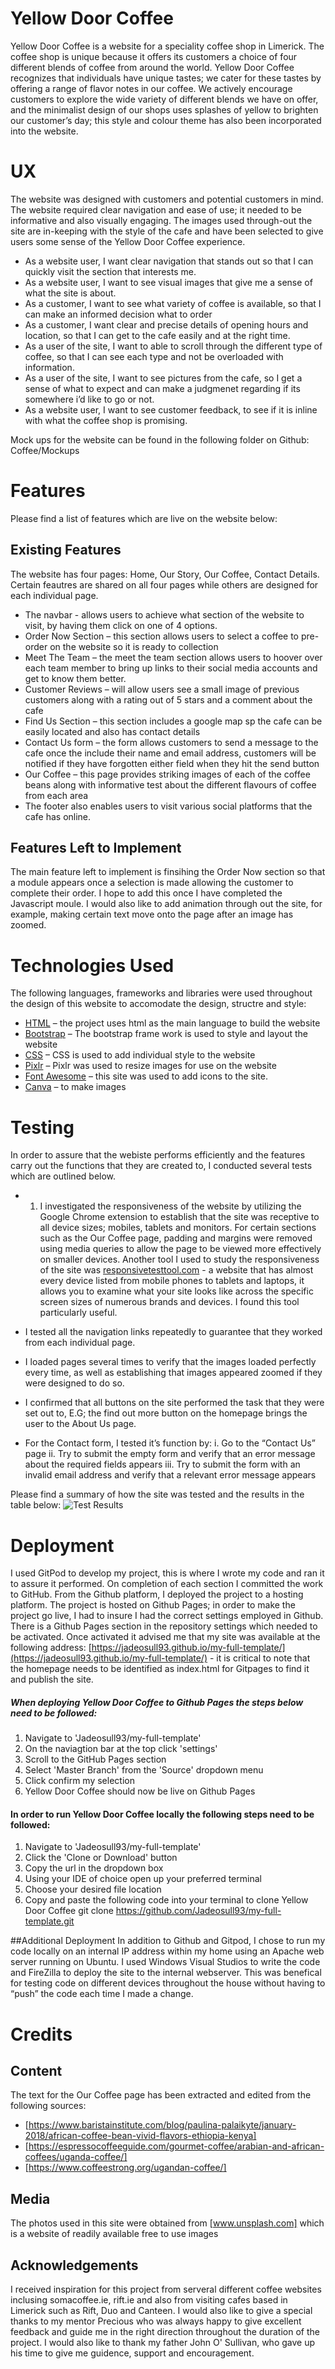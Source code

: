 # Yellow Door Coffee
Yellow Door Coffee is a website for a speciality coffee shop in Limerick. The coffee shop is unique because it offers its customers a choice of four different blends of coffee from around the world. Yellow Door Coffee recognizes that individuals have unique tastes; we cater for these tastes by offering a range of flavor notes in our coffee. We actively encourage customers to explore the wide variety of different blends we have on offer, and the minimalist design of our shops uses splashes of yellow to brighten our customer’s day; this style and colour theme has also been incorporated into the website. 
# UX
The website was designed with customers and potential customers in mind. The website required clear navigation and ease of use; it needed to be informative and also visually engaging. The images used through-out the site are in-keeping with the style of the cafe and have been selected to give users some sense of the Yellow Door Coffee experience.
-	As a website user, I want clear navigation that stands out so that I can quickly visit the section that interests me.
-	As a website user, I want to see visual images that give me a sense of what the site is about.
-	As a customer, I want to see what variety of coffee  is available, so that I can make an informed decision what to order
-	As a customer, I want clear and precise details  of opening hours and location, so that I can get to the cafe easily and at the right time.
-	As a user of the site, I want to able to scroll through the different type  of coffee, so that I can see each type and not be overloaded with information. 
-	As a user of the site, I want to see pictures from the cafe, so I get a sense of what to expect and can make a judgmenet regarding if its somewhere i’d like to go or not.
-	As a website user, I want to see customer feedback, to see if it is inline with what the coffee shop is promising.

Mock ups for the website can be found in the following folder on Github: Coffee/Mockups

# Features
Please find a list of features which are live on the website below: 
## Existing Features
The website has four pages: Home, Our Story, Our Coffee, Contact Details. Certain feautres are shared on all four pages while others are designed for each individual page. 
*	The navbar  - allows users to achieve what section of the website to visit, by having them click on one of 4 options. 
*	Order Now Section – this section allows users to select a coffee to pre-order on the website so it is ready to collection
*	Meet The Team – the meet the team section allows users to hoover over each team member to bring up links to their social media accounts and get to know them better.
*	Customer Reviews – will allow users see a small image of previous customers along with a rating out of 5 stars and a comment about the cafe
*	Find Us Section – this section includes a google map sp the cafe can be easily located and also has contact details
*	Contact Us form – the form allows customers to send a message to the cafe once the include their name and email address, customers will be notified if they have forgotten either field when they hit the send button
*	Our Coffee – this page provides striking images of each of the coffee beans along with informative test about the different flavours of coffee from each area
*	The footer also enables users to visit various social platforms that the cafe has online. 
## Features Left to Implement
The main feature left to implement is finsihing the Order Now section so that a module appears once a selection is made allowing the customer to complete their order. I hope to add this once I have completed the Javascript moule. I would also like to add animation through out the site, for example, making certain text move onto the page after an image has zoomed. 
# Technologies Used
The following languages, frameworks and libraries were used throughout the design of this website to accomodate the design, structre and style:
*	[HTML](https://html.com/) – the project uses html as the main language to build the website
*	[Bootstrap](https://getbootstrap.com/) – The bootstrap frame work is used to style and layout the website
*	[CSS](http://www.css3.info/) – CSS is used to add individual style to the website
*	[Pixlr](https://pixlr.com/) – Pixlr was used to resize images for use on the website
*	[Font Awesome](https://fontawesome.com/) – this site was used to add icons to the site.
*	[Canva](https://www.canva.com/) – to make images

# Testing
In order to assure that the webiste performs efficiently and the features carry out the functions that they are created to, I conducted several tests which are outlined below.
*	1.	I investigated the responsiveness of the website by utilizing the Google Chrome extension to establish that the site was receptive to all device sizes; mobiles, tablets and monitors. For certain sections such as the Our Coffee page, padding and margins were removed using media queries to allow the page to be viewed more effectively on smaller devices. Another tool I used to study the responsiveness of the site was [responsivetesttool.com](http://responsivetesttool.com/) - a website that has almost every device listed from mobile phones to tablets and laptops, it allows you to examine what your site looks like across the specific screen sizes of numerous brands and devices. I found this tool particularly useful. 

*	I tested all the navigation links repeatedly to guarantee that they worked from each individual page.

*	I loaded pages several times to verify that the images loaded perfectly every time, as well as establishing that images appeared zoomed if they were designed to do so. 

*	I confirmed that all buttons on the site performed the task that they were set out to, E.G; the find out more button on the homepage brings the user to the About Us page. 

*	For the Contact form, I tested it’s function by: 
    i.	Go to the “Contact Us” page
    ii.	 Try to submit the empty form and verify that an error message about the required fields appears
    iii.       Try to submit the form with an invalid email address and verify that a relevant error message appears

Please find a summary of how the site was tested and the results in the table below: 
![Test Results](https://github.com/Jadeosull93/my-full-template/assets/imgs/testtable.jpg "Test Table")    
# Deployment
I used GitPod to develop my project, this is where I wrote my code and ran it to assure it performed. On completion of each section I committed the work to GitHub. From the Github platform, I deployed the project to a hosting platform.  The project is hosted on Github Pages; in order to make the project go live, I had to insure I had the correct settings employed in Github. There is a Github Pages section in the repository settings which needed to be activated. Once activated it advised me that my site was available at the following address: [https://jadeosull93.github.io/my-full-template/](https://jadeosull93.github.io/my-full-template/) - it is critical to note that the homepage needs to be identified as index.html for Gitpages to find it and publish the site. 
##### When deploying Yellow Door Coffee to Github Pages the steps below need to be followed: 
1. Navigate to 'Jadeosull93/my-full-template' 
2. On the naviagtion bar at the top click 'settings'
3. Scroll to the GitHub Pages section
4. Select 'Master Branch' from the 'Source' dropdown menu
5. Click confirm my selection
6. Yellow Door Coffee should now be live on Github Pages

#### In order to run Yellow Door Coffee locally the following steps need to be followed:
1. Navigate to 'Jadeosull93/my-full-template'
2. Click the 'Clone or Download' button
3. Copy the url in the dropdown box
4. Using your IDE of choice open up your preferred terminal
5. Choose your desired file location
6. Copy and paste the following code into your terminal to clone Yellow Door Coffee
git clone https://github.com/Jadeosull93/my-full-template.git

##Additional Deployment
In addition to Github and Gitpod, I chose to run my code locally on an internal IP address within my home using an Apache web server running on Ubuntu. I used Windows Visual Studios to write the code and FireZilla to deploy the site to the internal webserver. This was benefical for testing code on different devices throughout the house without having to “push” the code each time I made a change.

# Credits
## Content
The text for the Our Coffee page has been extracted and edited from the following sources:
*	[https://www.baristainstitute.com/blog/paulina-palaikyte/january-2018/african-coffee-bean-vivid-flavors-ethiopia-kenya]
*	[https://espressocoffeeguide.com/gourmet-coffee/arabian-and-african-coffees/uganda-coffee/]
*	[https://www.coffeestrong.org/ugandan-coffee/]
## Media
The photos used in this site were obtained from  [www.unsplash.com] which is a website of readily available free to use images 
## Acknowledgements
I received inspiration for this project from serveral different coffee websites inclusing somacoffee.ie, rift.ie and also from visiting cafes based in Limerick such as Rift, Duo and Canteen. I would also like to give a special thanks to my mentor Precious who was always happy to give excellent feedback and guide me in the right direction throughout the duration of the project. I would also like to thank my father John O' Sullivan, who gave up his time to give me guidence, support and encouragement. 

